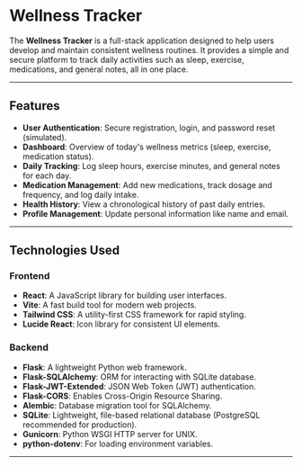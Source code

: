 # Wellness Tracker

The **Wellness Tracker** is a full-stack application designed to help users develop and maintain consistent wellness routines. It provides a simple and secure platform to track daily activities such as sleep, exercise, medications, and general notes, all in one place.

---

## Features

- **User Authentication**: Secure registration, login, and password reset (simulated).
- **Dashboard**: Overview of today's wellness metrics (sleep, exercise, medication status).
- **Daily Tracking**: Log sleep hours, exercise minutes, and general notes for each day.
- **Medication Management**: Add new medications, track dosage and frequency, and log daily intake.
- **Health History**: View a chronological history of past daily entries.
- **Profile Management**: Update personal information like name and email.

---

## Technologies Used

### Frontend
- **React**: A JavaScript library for building user interfaces.
- **Vite**: A fast build tool for modern web projects.
- **Tailwind CSS**: A utility-first CSS framework for rapid styling.
- **Lucide React**: Icon library for consistent UI elements.

### Backend
- **Flask**: A lightweight Python web framework.
- **Flask-SQLAlchemy**: ORM for interacting with SQLite database.
- **Flask-JWT-Extended**: JSON Web Token (JWT) authentication.
- **Flask-CORS**: Enables Cross-Origin Resource Sharing.
- **Alembic**: Database migration tool for SQLAlchemy.
- **SQLite**: Lightweight, file-based relational database (PostgreSQL recommended for production).
- **Gunicorn**: Python WSGI HTTP server for UNIX.
- **python-dotenv**: For loading environment variables.

---
